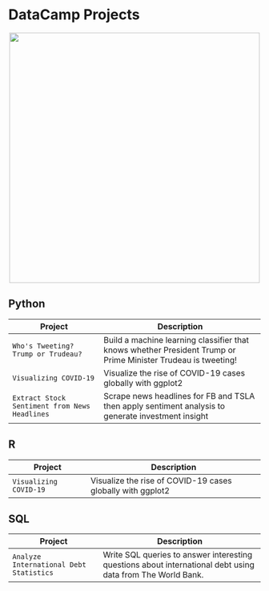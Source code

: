 # DataCamp Projects

<p align="center"> 
<img src="https://cdn.datacamp.com/main-app/assets/brand/logos/DataCamp_Horizontal_RGB-d196011f63ebda76dc5c9772425cf9541b8639af842d5e5476ef10f2460ed1e4.png" width="500">
</p>



## Python
| Project | Description |
| --- | --- |
| `Who's Tweeting? Trump or Trudeau?` | Build a machine learning classifier that knows whether President Trump or Prime Minister Trudeau is tweeting! |
| `Visualizing COVID-19` | Visualize the rise of COVID-19 cases globally with ggplot2 |
| `Extract Stock Sentiment from News Headlines` | Scrape news headlines for FB and TSLA then apply sentiment analysis to generate investment insight |

## R
| Project | Description |
| --- | --- |
| `Visualizing COVID-19` | Visualize the rise of COVID-19 cases globally with ggplot2 |

## SQL
| Project | Description |
| --- | --- |
| `Analyze International Debt Statistics` | Write SQL queries to answer interesting questions about international debt using data from The World Bank. |
